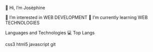 👋 Hi, I’m Josèphine

👀 I’m interested in WEB DEVELOPMENT
🌱 I’m currently learning WEB TECHNOLOGIES

Languages and Technologies 💻
Top Langs

css3 html5 javascript git

<!--
**jserri/jserri** is a ✨ _special_ ✨ repository because its `README.md` (this file) appears on your GitHub profile.

Here are some ideas to get you started:

- 🔭 I’m currently working on ...
- 🌱 I’m currently learning ...
- 👯 I’m looking to collaborate on ...
- 🤔 I’m looking for help with ...
- 💬 Ask me about ...
- 📫 How to reach me: ...
- 😄 Pronouns: ...
- ⚡ Fun fact: ...
-->
